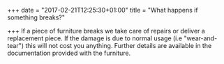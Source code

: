 +++
date = "2017-02-21T12:25:30+01:00"
title = "What happens if something breaks?"

+++
If a piece of furniture breaks we take care of repairs or deliver a replacement piece. If the damage is due to normal usage (i.e "wear-and-tear") this will not cost you anything. Further details are available in the documentation provided with the furniture.
